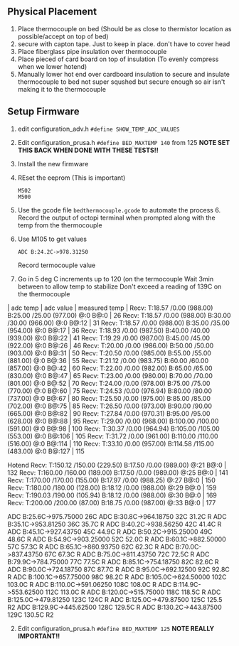 

## Physical Placement

1. Place thermocouple on bed (Should be as close to thermistor location as possible/accept on top of bed)
2. secure with capton tape.  Just to keep in place.  don't have to cover head
3. Place fiberglass pipe insulation over thermocouple
4. Place pieced of card board on top of insulation (To evenly compress when we lower hotend)
5. Manually lower hot end over cardboard insulation to secure and insulate thermocouple to bed not super squshed but secure enough so air isn't making it to the thermocouple

## Setup Firmware
1. edit configuration_adv.h
    `#define SHOW_TEMP_ADC_VALUES`
2. Edit configuration_prusa.h
   `#define BED_MAXTEMP 140` from 125
   **NOTE SET THIS BACK WHEN DONE WITH THESE TESTS!!**
3. Install the new firmware
4. REset the eeprom (This is important)
    ```
    M502
    M500
    ```
5. Use the gcode file `bedthermocouple.gcode` to automate the process
	6. Record the output of octopi terminal when prompted along with the temp from the thermocouple
6. Use M105 to get values
    ```
    ADC B:24.2C->978.31250
    ```
    Record termocouple value
    
7. Go in 5 deg C increments up to 120 (on the termocouple
   Wait 3min between to allow temp to stabilize
   Don't exceed a reading of 139C on the thermocouple

| adc temp | adc value | measured temp |
Recv:  T:18.57 /0.00 (988.00) B:25.00 /25.00 (977.00) @:0 B@:0 | 26
Recv:  T:18.57 /0.00 (988.00) B:30.00 /30.00 (966.00) @:0 B@:12 | 31
Recv:  T:18.57 /0.00 (988.00) B:35.00 /35.00 (954.00) @:0 B@:17 | 36
Recv:  T:18.93 /0.00 (987.50) B:40.00 /40.00 (939.00) @:0 B@:22 | 41
Recv:  T:19.29 /0.00 (987.00) B:45.00 /45.00 (922.00) @:0 B@:26 | 46
Recv:  T:20.00 /0.00 (986.00) B:50.00 /50.00 (903.00) @:0 B@:31 | 50
Recv:  T:20.50 /0.00 (985.00) B:55.00 /55.00 (881.00) @:0 B@:36 | 55
Recv:  T:21.12 /0.00 (983.75) B:60.00 /60.00 (857.00) @:0 B@:42 | 60
Recv:  T:22.00 /0.00 (982.00) B:65.00 /65.00 (830.00) @:0 B@:47 | 65
Recv:  T:23.00 /0.00 (980.00) B:70.00 /70.00 (801.00) @:0 B@:52 | 70
Recv:  T:24.00 /0.00 (978.00) B:75.00 /75.00 (770.00) @:0 B@:60 | 75
Recv:  T:24.53 /0.00 (976.94) B:80.00 /80.00 (737.00) @:0 B@:67 | 80
Recv:  T:25.50 /0.00 (975.00) B:85.00 /85.00 (702.00) @:0 B@:75 | 85
Recv:  T:26.50 /0.00 (973.00) B:90.00 /90.00 (665.00) @:0 B@:82 | 90
Recv:  T:27.84 /0.00 (970.31) B:95.00 /95.00 (628.00) @:0 B@:88 | 95
Recv:  T:29.00 /0.00 (968.00) B:100.00 /100.00 (591.00) @:0 B@:98 | 100
Recv:  T:30.37 /0.00 (964.94) B:105.00 /105.00 (553.00) @:0 B@:106 | 105
Recv:  T:31.72 /0.00 (961.00) B:110.00 /110.00 (516.00) @:0 B@:114 | 110
Recv:  T:33.10 /0.00 (957.00) B:114.58 /115.00 (483.00) @:0 B@:127 | 115

Hotend
Recv:  T:150.12 /150.00 (229.50) B:17.50 /0.00 (989.00) @:21 B@:0 | 132
Recv:  T:160.00 /160.00 (189.00) B:17.50 /0.00 (989.00) @:25 B@:0 | 141
Recv:  T:170.00 /170.00 (155.00) B:17.97 /0.00 (988.25) @:27 B@:0 | 150
Recv:  T:180.00 /180.00 (128.00) B:18.12 /0.00 (988.00) @:29 B@:0 | 159
Recv:  T:190.03 /190.00 (105.94) B:18.12 /0.00 (988.00) @:30 B@:0 | 169
Recv:  T:200.00 /200.00 (87.00) B:18.75 /0.00 (987.00) @:33 B@:0 | 177




 ADC B:25.6C->975.75000 26C
ADC B:30.8C->964.18750 32C 31.2C R
ADC B:35.1C->953.81250 36C 35.7C R
ADC B:40.2C->938.56250 42C 41.4C R
ADC B:45.1C->927.43750 45C 44.9C R
ADC B:50.2C->915.25000 49C 48.6C R
ADC B:54.9C->903.25000 52C 52.0C R
ADC B:60.1C->882.50000 57C 57.3C R
ADC B:65.1C->860.93750 62C 62.3C R
ADC B:70.0C->837.43750 67C 67.3C R
ADC B:75.0C->811.43750 72C 72.5C R
ADC B:79.9C->784.75000 77C 77.5C R
ADC B:85.1C->754.18750 82C 82.6C R
ADC B:90.0C->724.18750 87C 87.7C R
ADC B:95.0C->692.12500 92C 92.8C R
ADC B:100.1C->657.75000 98C 98.2C R
ADC B:105.0C->624.50000 102C 103.0C R
ADC B:110.0C->591.06250 108C 108.0C R
ADC B:114.9C->553.62500 112C 113.0C R
ADC B:120.0C->515.75000 118C 118.5C R
ADC B:125.0C->479.81250 123C 124C R
ADC B:125.0C->479.87500 125C 125.5 R2
ADC B:129.9C->445.62500 128C 129.5C R
ADC B:130.2C->443.87500 129C 130.5C R2


2. Edit configuration_prusa.h
   `#define BED_MAXTEMP 125`
    **NOTE REALLY IMPORTANT!!**
<!--stackedit_data:
eyJoaXN0b3J5IjpbLTIyOTYwMDI1OCwtMTE4NzEzMDkyMSwxMD
k5Mzg3NjE3LC0xOTY4MTUxNzk1LDIxMzAxNjQzNDEsLTE4Mzgw
ODIyMDQsLTIwNzEwMDYzMDEsMzY2MTAxMjU0LDkyNDA3Mjc2MS
wtMjY2NDI0NzMwLDQ3MDA1NDI0MCwtNTE5MTgzNTA2LDE5MzMx
MjI0NzgsLTEwMjQ0MTE1MTcsLTExNTUzMTUyMTQsLTEyNjE5MD
Q0NzIsMzgxMzY3MTMsLTUyNTM2MjE1LC0xNzk0MjQ1MTcwLDQ0
MjEyNTg2Nl19
-->